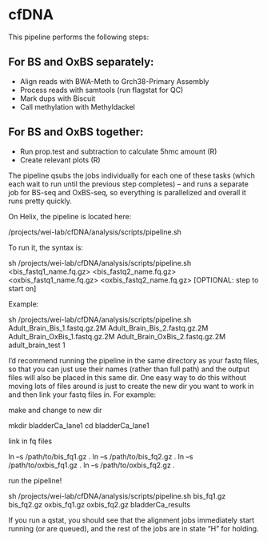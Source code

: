 # cfDNA

This pipeline performs the following steps:

## For BS and OxBS separately:
- Align reads with BWA-Meth to Grch38-Primary Assembly
- Process reads with samtools (run flagstat for QC)
- Mark dups with Biscuit
- Call methylation with Methyldackel
## For BS and OxBS together:
- Run prop.test and subtraction to calculate 5hmc amount (R)
- Create relevant plots (R)


The pipeline qsubs the jobs individually for each one of these tasks (which each wait to run until the previous step completes) – and runs a separate job for BS-seq and OxBS-seq, so everything is parallelized and overall it runs pretty quickly.

On Helix, the pipeline is located here:

/projects/wei-lab/cfDNA/analysis/scripts/pipeline.sh

To run it, the syntax is:

sh /projects/wei-lab/cfDNA/analysis/scripts/pipeline.sh <bis_fastq1_name.fq.gz> <bis_fastq2_name.fq.gz> <oxbis_fastq1_name.fq.gz> <oxbis_fastq2_name.fq.gz> <outFilePrefix>  [OPTIONAL: step to start on]

Example:

sh /projects/wei-lab/cfDNA/analysis/scripts/pipeline.sh Adult_Brain_Bis_1.fastq.gz.2M Adult_Brain_Bis_2.fastq.gz.2M Adult_Brain_OxBis_1.fastq.gz.2M Adult_Brain_OxBis_2.fastq.gz.2M adult_brain_test  1


I’d recommend running the pipeline in the same directory as your fastq files, so that you can just use their names (rather than full path) and the output files will also be placed in this same dir. One easy way to do this without moving lots of files around is just to create the new dir you want to work in and then link your fastq files in. For example:

make and change to new dir

mkdir bladderCa_lane1
cd bladderCa_lane1

link in fq files

ln –s /path/to/bis_fq1.gz .
ln –s /path/to/bis_fq2.gz .
ln –s /path/to/oxbis_fq1.gz .
ln –s /path/to/oxbis_fq2.gz .


run the pipeline!

sh /projects/wei-lab/cfDNA/analysis/scripts/pipeline.sh bis_fq1.gz bis_fq2.gz oxbis_fq1.gz oxbis_fq2.gz bladderCa_results

If you run a qstat, you should see that the alignment jobs immediately start running (or are queued), and the rest of the jobs are in state “H” for holding.
